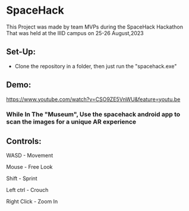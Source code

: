 # SpaceHack
This  Project was made by team MVPs during the SpaceHack Hackathon That was held at the IIID campus on 25-26 August,2023

## Set-Up:
- Clone the repository in a folder, then just run the "spacehack.exe"  

## Demo:
 https://www.youtube.com/watch?v=CSO9ZE5VnWU&feature=youtu.be

### While In The "Museum", Use the spacehack android app to scan the images for a unique AR experience
 ## Controls:

 WASD - Movement
 
 Mouse - Free Look
 
 Shift - Sprint
 
 Left ctrl - Crouch
 
 Right Click - Zoom In
